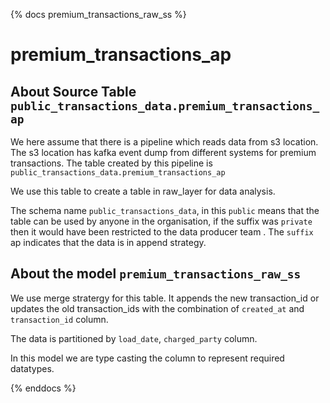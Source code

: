 <!-- markdownlint-disable MD041 -->
{% docs premium_transactions_raw_ss %}

# premium_transactions_ap

## About Source Table `public_transactions_data.premium_transactions_ap`

We here assume that there is a pipeline which reads data from s3 location. The s3 location has kafka event dump from different systems for premium transactions. The table created by this pipeline is `public_transactions_data.premium_transactions_ap`

We use this table to create a table in raw_layer for data analysis.

The schema name `public_transactions_data`, in this 
`public` means that the table can be used by anyone in the organisation, if the suffix was `private` then it would have been restricted to the data producer team . The `suffix` ap indicates that the data is in append strategy. 

## About the model `premium_transactions_raw_ss`

We use merge stratergy for this table. It appends the new transaction_id or updates the 
old transaction_ids with the combination of `created_at` and `transaction_id` column.

The data is partitioned by `load_date`, `charged_party` column.

In this model we are type casting the column to represent required datatypes.

{% enddocs %}